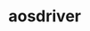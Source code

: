 <!DOCTYPE html>
<html>
    <head>
        <meta charset="utf-8">
    </head>
    <body>
        <h1>aosdriver</h1>
    </body>
</html>